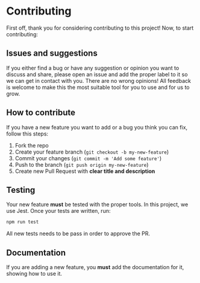 # Contributing

First off, thank you for considering contributing to this project! Now, to start contributing:

## Issues and suggestions

If you either find a bug or have any suggestion or opinion you want to discuss and share, please open an issue and add the proper label to it so we can get in contact with you.
There are no wrong opinions! All feedback is welcome to make this the most suitable tool for you to use and for us to grow.

## How to contribute

If you have a new feature you want to add or a bug you think you can fix, follow this steps:

1. Fork the repo
2. Create your feature branch (`git checkout -b my-new-feature`)
3. Commit your changes (`git commit -m 'Add some feature'`)
4. Push to the branch (`git push origin my-new-feature`)
5. Create new Pull Request with **clear title and description**

##  Testing

Your new feature **must** be tested with the proper tools. In this project, we use Jest. Once your tests are written, run:

```bash
npm run test
```
All new tests needs to be pass in order to approve the PR.

## Documentation

If you are adding a new feature, you **must** add the documentation for it, showing how to use it.
